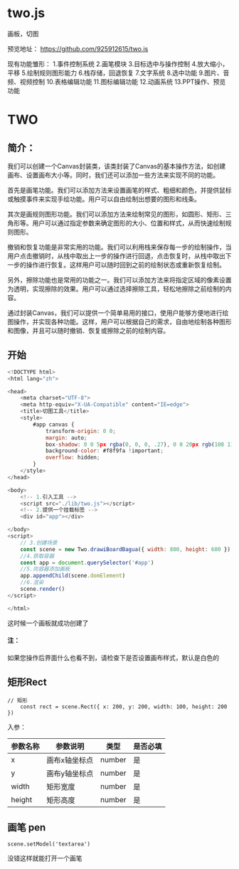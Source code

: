 # two.js

画板，切图

预览地址： https://github.com/925912615/two.js

现有功能雏形：
1.事件控制系统
2.画笔模块
3.目标选中与操作控制
4.放大缩小，平移
5.绘制规则图形能力
6.栈存储，回退恢复
7.文字系统
8.选中功能
9.图片、音频、视频控制
10.表格编辑功能
11.图标编辑功能
12.动画系统
13.PPT操作、预览功能

# 														TWO

## 简介：

我们可以创建一个Canvas封装类，该类封装了Canvas的基本操作方法，如创建画布、设置画布大小等。同时，我们还可以添加一些方法来实现不同的功能。

首先是画笔功能。我们可以添加方法来设置画笔的样式、粗细和颜色，并提供鼠标或触摸事件来实现手绘功能。用户可以自由绘制出想要的图形和线条。

其次是画规则图形功能。我们可以添加方法来绘制常见的图形，如圆形、矩形、三角形等。用户可以通过指定参数来确定图形的大小、位置和样式，从而快速绘制规则图形。

撤销和恢复功能是非常实用的功能。我们可以利用栈来保存每一步的绘制操作，当用户点击撤销时，从栈中取出上一步的操作进行回退，点击恢复时，从栈中取出下一步的操作进行恢复。这样用户可以随时回到之前的绘制状态或重新恢复绘制。

另外，擦除功能也是常用的功能之一。我们可以添加方法来将指定区域的像素设置为透明，实现擦除的效果。用户可以通过选择擦除工具，轻松地擦除之前绘制的内容。

通过封装Canvas，我们可以提供一个简单易用的接口，使用户能够方便地进行绘图操作，并实现各种功能。这样，用户可以根据自己的需求，自由地绘制各种图形和图像，并且可以随时撤销、恢复或擦除之前的绘制内容。

## 开始

```javascript
<!DOCTYPE html>
<html lang="zh">

<head>
    <meta charset="UTF-8">
    <meta http-equiv="X-UA-Compatible" content="IE=edge">
    <title>切图工具</title>
    <style>
        #app canvas {
            transform-origin: 0 0;
            margin: auto;
            box-shadow: 0 0 5px rgba(0, 0, 0, .27), 0 0 20px rgb(108 117 125) inset;
            background-color: #f8f9fa !important;
            overflow: hidden;
        }
    </style>
</head>

<body>
    <!-- 1.引入工具 -->
    <script src="./lib/two.js"></script>
    <!-- 2.提供一个挂载标签 -->
    <div id="app"></div>

</body>
<script>
    // 3.创建场景
    const scene = new Two.drawiBoardBagua({ width: 800, height: 600 })
    //4.获取容器
    const app = document.querySelector('#app')
    //5.向容器添加画板
    app.appendChild(scene.domElement)
    //6.渲染
    scene.render()
</script>

</html>
```

这时候一个画板就成功创建了

#### 注：

如果您操作后界面什么也看不到，请检查下是否设置画布样式，默认是白色的



## 矩形Rect

```
// 矩形
    const rect = scene.Rect({ x: 200, y: 200, width: 100, height: 200 })
```

入参：

| 参数名称 | 参数说明      | 类型   | 是否必填 |
| -------- | ------------- | ------ | -------- |
| x        | 画布x轴坐标点 | number | 是       |
| y        | 画布y轴坐标点 | number | 是       |
| width    | 矩形宽度      | number | 是       |
| height   | 矩形高度      | number | 是       |

## 画笔 pen

```
scene.setModel('textarea')
```

没错这样就能打开一个画笔


